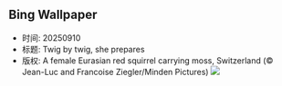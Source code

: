 ## Bing Wallpaper
- 时间: 20250910
- 标题: Twig by twig, she prepares
- 版权: A female Eurasian red squirrel carrying moss, Switzerland (© Jean-Luc and Francoise Ziegler/Minden Pictures)
![](https://cn.bing.com/th?id=OHR.SwissSquirrel_EN-US8185093853_UHD.jpg&rf=LaDigue_UHD.jpg&pid=hp&w=3840&h=2160&rs=1&c=4)
